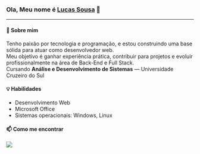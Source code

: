### Ola, Meu nome é [Lucas Sousa](https://www.linkedin.com/in/sousalucas-pro/) 👋


---

#### 🔧 Sobre mim
Tenho paixão por tecnologia e programação, e estou construindo uma base sólida para atuar como desenvolvedor web.  
Meu objetivo é ganhar experiência prática, contribuir para projetos e evoluir profissionalmente na área de Back-End e Full Stack.    
Cursando **Análise e Desenvolvimento de Sistemas** — Universidade Cruzeiro do Sul


#### 💡 Habilidades
  
- Desenvolvimento Web      
- Microsoft Office
- Sistemas operacionais: Windows, Linux

  
#### 📫 Como me encontrar
[<img src="https://img.shields.io/badge/linkedin-%2312100E.svg?&style=for-the-badge&logo=linkedin&logoColor=white&color=blue">](https://www.linkedin.com/in/sousalucas-pro/)
